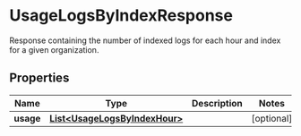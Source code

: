 

# UsageLogsByIndexResponse

Response containing the number of indexed logs for each hour and index for a given organization.
## Properties

Name | Type | Description | Notes
------------ | ------------- | ------------- | -------------
**usage** | [**List&lt;UsageLogsByIndexHour&gt;**](UsageLogsByIndexHour.md) |  |  [optional]



